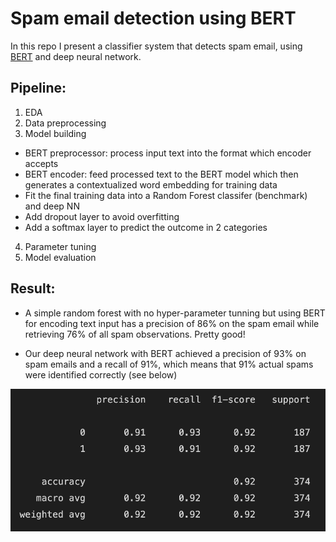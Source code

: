 # Spam email detection using BERT
In this repo I present a classifier system that detects spam email, using [BERT](https://arxiv.org/abs/1810.04805) and deep neural network.

## Pipeline:
1. EDA
2. Data preprocessing
3. Model building
- BERT preprocessor: process input text into the format which encoder accepts
- BERT encoder: feed processed text to the BERT model which then generates a contextualized word embedding for training data
- Fit the final training data into a Random Forest classifer (benchmark) and deep NN
- Add dropout layer to avoid overfitting
- Add a softmax layer to predict the outcome in 2 categories
4. Parameter tuning
5. Model evaluation

## Result:

- A simple random forest with no hyper-parameter tunning but using BERT for encoding text input has a precision of 86% on the 
spam email while retrieving 76% of all spam observations. Pretty good!

- Our deep neural network with BERT achieved a precision of 93% on spam emails and a recall of 91%, which means that 91% actual spams were identified correctly (see below)

![Classification report](classification-report.png)